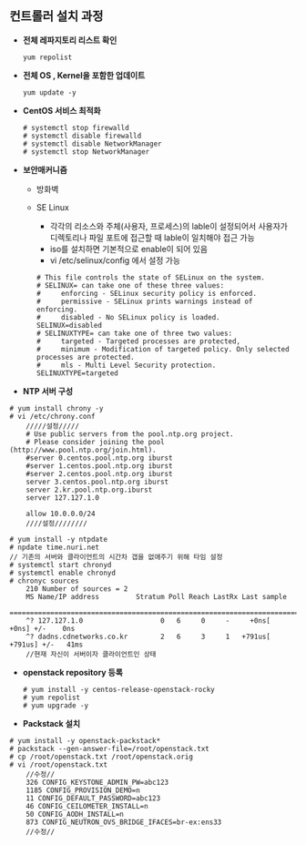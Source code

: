 ## 컨트롤러 설치 과정

- **전체 레파지토리 리스트 확인**

  ```
  yum repolist
  ```

- **전체 OS , Kernel을 포함한 업데이트**

  ```
  yum update -y
  ```



- **CentOS 서비스 최적화**

  ```
  # systemctl stop firewalld
  # systemctl disable firewalld
  # systemctl disable NetworkManager
  # systemctl stop NetworkManager
  ```



- **보안매커니즘**

  - 방화벽

  - SE Linux 

    -  각각의 리소스와 주체(사용자, 프로세스)의 lable이 설정되어서 사용자가 디렉토리나 파일 포트에 접근할 때 lable이 일치해야 접근 가능
    - iso를 설치하면 기본적으로 enable이 되어 있음
    - vi /etc/selinux/config 에서 설정 가능

    ```
    # This file controls the state of SELinux on the system.
    # SELINUX= can take one of these three values:
    #     enforcing - SELinux security policy is enforced.
    #     permissive - SELinux prints warnings instead of enforcing.
    #     disabled - No SELinux policy is loaded.
    SELINUX=disabled
    # SELINUXTYPE= can take one of three two values:
    #     targeted - Targeted processes are protected,
    #     minimum - Modification of targeted policy. Only selected processes are protected.
    #     mls - Multi Level Security protection.
    SELINUXTYPE=targeted
    
    ```

    

- **NTP 서버 구성**

```
# yum install chrony -y
# vi /etc/chrony.conf
	/////설정/////
	# Use public servers from the pool.ntp.org project.
	# Please consider joining the pool (http://www.pool.ntp.org/join.html).
	#server 0.centos.pool.ntp.org iburst
	#server 1.centos.pool.ntp.org iburst
	#server 2.centos.pool.ntp.org iburst
	server 3.centos.pool.ntp.org iburst
	server 2.kr.pool.ntp.org.iburst
	server 127.127.1.0

	allow 10.0.0.0/24
	////설정////////

# yum install -y ntpdate
# npdate time.nuri.net
// 기존의 서버와 클라이언트의 시간차 갭을 없애주기 위해 타임 설정
# systemctl start chronyd
# systemctl enable chronyd
# chronyc sources
	210 Number of sources = 2
	MS Name/IP address         Stratum Poll Reach LastRx Last sample               
	===============================================================================
	^? 127.127.1.0                   0   6     0     -     +0ns[   +0ns] +/-    0ns
	^? dadns.cdnetworks.co.kr        2   6     3     1   +791us[ +791us] +/-   41ms
	//현재 자신이 서버이자 클라이언트인 상태
```



- **openstack repository 등록**

  ```
  # yum install -y centos-release-openstack-rocky
  # yum repolist
  # yum upgrade -y
  
  ```

  

- **Packstack 설치**

```
# yum install -y openstack-packstack*
# packstack --gen-answer-file=/root/openstack.txt
# cp /root/openstack.txt /root/openstack.orig
# vi /root/openstack.txt
	//수정//
	326 CONFIG_KEYSTONE_ADMIN_PW=abc123
	1185 CONFIG_PROVISION_DEMO=n
	11 CONFIG_DEFAULT_PASSWORD=abc123
	46 CONFIG_CEILOMETER_INSTALL=n
	50 CONFIG_AODH_INSTALL=n
	873 CONFIG_NEUTRON_OVS_BRIDGE_IFACES=br-ex:ens33
	//수정//
	

```

